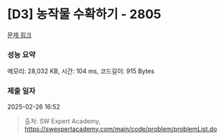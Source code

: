 # [D3] 농작물 수확하기 - 2805 

[문제 링크](https://swexpertacademy.com/main/code/problem/problemDetail.do?contestProbId=AV7GLXqKAWYDFAXB) 

### 성능 요약

메모리: 28,032 KB, 시간: 104 ms, 코드길이: 915 Bytes

### 제출 일자

2025-02-26 16:52



> 출처: SW Expert Academy, https://swexpertacademy.com/main/code/problem/problemList.do